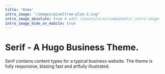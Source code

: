 ```yaml
---
title: 'Home'
intro_image: "/images/pixeltrue-plan-1.svg"
intro_image_absolute: true # edit /assets/scss/components/_intro-image.scss for full control
intro_image_hide_on_mobile: true
---
```


# Serif - A Hugo Business Theme.

Serif contains content types for a typical business website. The theme is fully responsive, blazing fast and artfully illustrated.
